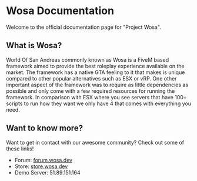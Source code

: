 # Wosa Documentation
Welcome to the official documentation page for "Project Wosa".

## What is Wosa?
World Of San Andreas commonly known as Wosa is a FiveM based framework aimed to provide the best roleplay experience available on the market. The framework has a native GTA feeling to it that makes is unique compared to other popular alternatives such as ESX or vRP. One other important aspect of the framework was to require as little dependencies as possible and only come with a few required resources for running the framework. In comparison with ESX where you see servers that have 100+ scripts to run how they want we only have 4 that comes with everything you need.

## Want to know more?
Want to get in contact with our awesome community? Check out some of these links!

* Forum: [forum.wosa.dev](https://forum.wosa.dev/)
* Store: [store.wosa.dev](https://store.wosa.dev/)
* Demo Server: 51.89.151.164